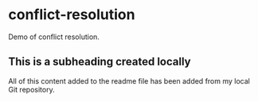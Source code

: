 # conflict-resolution
Demo of conflict resolution.

## This is a subheading created locally
All of this content added to the readme file has been added from my local Git repository.